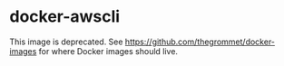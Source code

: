 # docker-awscli

This image is deprecated. See https://github.com/thegrommet/docker-images for where Docker images should live.
